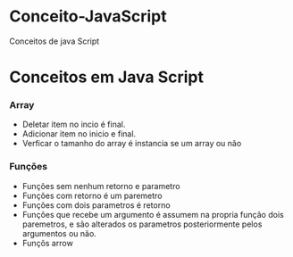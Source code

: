 # Conceito-JavaScript
Conceitos de java Script
# Conceitos em Java Script
### Array 
- Deletar item no incio é final. 
- Adicionar item no inicio e final. 
- Verficar o tamanho do array é instancia se um array ou não

### Funções
- Funções sem nenhum retorno e parametro
- Funções com retorno é um paremetro
- Funções com dois parametros é retorno
- Funções que recebe um argumento é assumem na propria função dois paremetros, e são alterados  os parametros posteriormente pelos argumentos ou não.
- Funçõs arrow 
